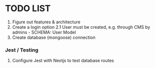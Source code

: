 # TODO LIST

1. Figure out features & architecture
2. Create a login option
    2.1 User must be created, e.g. through CMS by admins
        - SCHEMA: User Model
3. Create database (mongoose) connection

### Jest / Testing
1. Configure Jest with Nextjs to test database routes
